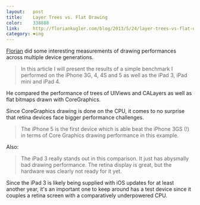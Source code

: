 ```yaml
---
layout:   post
title:    Layer Trees vs. Flat Drawing
color:    338888
link:     http://floriankugler.com/blog/2013/5/24/layer-trees-vs-flat-drawing-graphics-performance-across-ios-device-generations
category: ❤ing
---
```


[Florian][florian] did some interesting measurements of drawing performances
across multiple device generations.

> In this article I will present the results of a simple benchmark I performed
> on the iPhone 3G, 4, 4S and 5 as well as the iPad 3, iPad mini and iPad 4.

He compared the performance of trees of UIViews and CALayers as well as flat
bitmaps drawn with CoreGraphics.

Since CoreGraphics drawing is done on the CPU, it comes to no surprise that
retina devices face bigger performance challenges.

> The iPhone 5 is the first device which is able beat the iPhone 3GS (!) in
> terms of Core Graphics drawing performance in this example.

Also:

> The iPad 3 really stands out in this comparison. It just has abysmally bad
> drawing performance. The retina display is great, but the hardware was clearly
> not ready for it yet.

Since the iPad 3 is likely being supplied with iOS updates for at least another
year, it's an important one to keep around has a test device since it couples
a retina screen with a comparatively underpowered CPU.

[florian]: http://floriankugler.com
